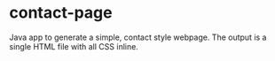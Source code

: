 # contact-page
Java app to generate a simple, contact style webpage. The output is a single HTML file with all CSS inline.

